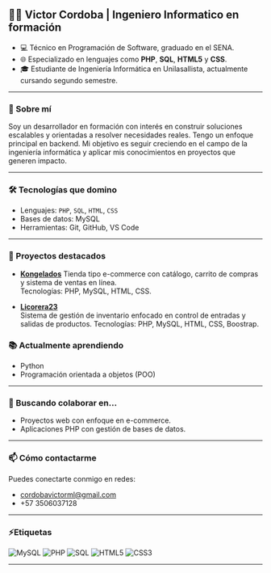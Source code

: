 ## 👨‍💻 Victor Cordoba | Ingeniero Informatico en formación

- 💻 Técnico en Programación de Software, graduado en el SENA. 
- 🌐 Especializado en lenguajes como **PHP**, **SQL**, **HTML5** y **CSS**.
- 🎓 Estudiante de Ingeniería Informática en Unilasallista, actualmente cursando segundo semestre.

---

### 🚀 Sobre mí

Soy un desarrollador en formación con interés en construir soluciones escalables y orientadas a resolver necesidades reales. Tengo un enfoque principal en backend. Mi objetivo es seguir creciendo en el campo de la ingeniería informática y aplicar mis conocimientos en proyectos que generen impacto.

---

### 🛠️ Tecnologías que domino

- Lenguajes: `PHP`, `SQL`, `HTML`, `CSS`
- Bases de datos: MySQL
- Herramientas: Git, GitHub, VS Code

---

### 📌 Proyectos destacados  
- [**Kongelados**](https://github.com/VoctorX/tienda)
  Tienda tipo e-commerce con catálogo, carrito de compras y sistema de ventas en línea.   
  Tecnologías: PHP, MySQL, HTML, CSS.  

- [**Licorera23**](https://github.com/VoctorX/SILL23EC)  
  Sistema de gestión de inventario enfocado en control de entradas y salidas de productos.
  Tecnologías: PHP, MySQL, HTML, CSS, Boostrap.  

### 📚 Actualmente aprendiendo

- Python
- Programación orientada a objetos (POO)

---

### 🤝 Buscando colaborar en...

- Proyectos web con enfoque en e-commerce.
- Aplicaciones PHP con gestión de bases de datos.

---

### 📫 Cómo contactarme

Puedes conectarte conmigo en redes:
- cordobavictorml@gmail.com
- +57 3506037128

---

### ⚡Etiquetas

![MySQL](https://img.shields.io/badge/MySQL-8.0-4479A1?style=for-the-badge&logo=mysql&logoColor=white)
![PHP](https://img.shields.io/badge/PHP-7.4-777BB4?style=for-the-badge&logo=php&logoColor=white)
![SQL](https://img.shields.io/badge/SQL-Structured%20Query%20Language-003B57?style=for-the-badge&logo=mysql&logoColor=white)
![HTML5](https://img.shields.io/badge/HTML5-5-E34F26?style=for-the-badge&logo=html5&logoColor=white)
![CSS3](https://img.shields.io/badge/CSS3-3-1572B6?style=for-the-badge&logo=css3&logoColor=white)

---
